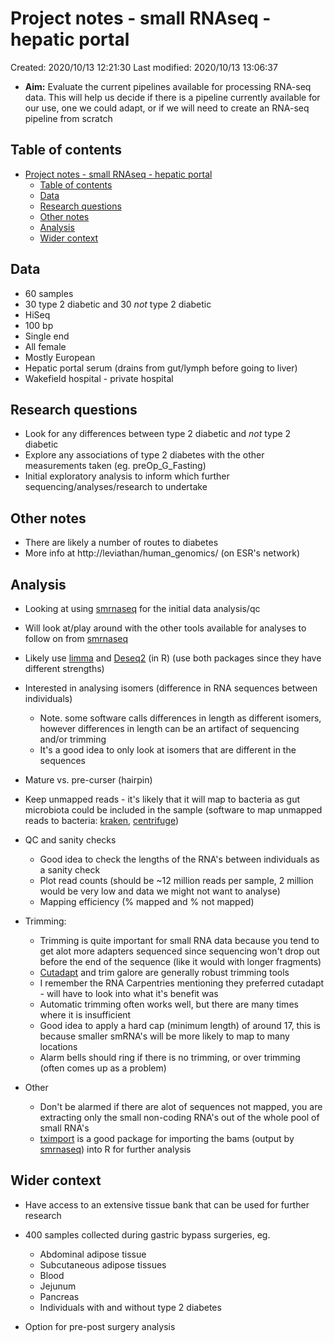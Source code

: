 # Project notes - small RNAseq - hepatic portal

Created: 2020/10/13 12:21:30
Last modified: 2020/10/13 13:06:37

- **Aim:** Evaluate the current pipelines available for processing RNA-seq data. This will help us decide if there is a pipeline currently available for our use, one we could adapt, or if we will need to create an RNA-seq pipeline from scratch

## Table of contents

- [Project notes - small RNAseq - hepatic portal](#project-notes---small-rnaseq---hepatic-portal)
  - [Table of contents](#table-of-contents)
  - [Data](#data)
  - [Research questions](#research-questions)
  - [Other notes](#other-notes)
  - [Analysis](#analysis)
  - [Wider context](#wider-context)

## Data

- 60 samples
- 30 type 2 diabetic and 30 *not* type 2 diabetic
- HiSeq
- 100 bp
- Single end
- All female
- Mostly European
- Hepatic portal serum (drains from gut/lymph before going to liver)
- Wakefield hospital - private hospital

## Research questions

- Look for any differences between type 2 diabetic and *not* type 2 diabetic
- Explore any associations of type 2 diabetes with the other measurements taken (eg. preOp_G_Fasting)
- Initial exploratory analysis to inform which further sequencing/analyses/research to undertake

## Other notes

- There are likely a number of routes to diabetes
- More info at http://leviathan/human_genomics/ (on ESR's network)

## Analysis

- Looking at using [smrnaseq](https://github.com/nf-core/smrnaseq) for the initial data analysis/qc
- Will look at/play around with the other tools available for analyses to follow on from [smrnaseq](https://github.com/nf-core/smrnaseq)
- Likely use [limma](https://www.rdocumentation.org/packages/limma/versions/3.28.14) and [Deseq2](https://www.rdocumentation.org/packages/DESeq2/versions/1.12.3) (in R) (use both packages since they have different strengths)
- Interested in analysing isomers (difference in RNA sequences between individuals)
  - Note. some software calls differences in length as different isomers, however differences in length can be an artifact of sequencing and/or trimming
  - It's a good idea to only look at isomers that are different in the sequences
- Mature vs. pre-curser (hairpin)
- Keep unmapped reads - it's likely that it will map to bacteria as gut microbiota could be included in the sample (software to map unmapped reads to bacteria: [kraken](https://bio.tools/kraken), [centrifuge](https://bio.tools/Centrifuge))

- QC and sanity checks
  - Good idea to check the lengths of the RNA's between individuals as a sanity check
  - Plot read counts (should be ~12 million reads per sample, 2 million would be very low and data we might not want to analyse)
  - Mapping efficiency (% mapped and % not mapped)

- Trimming:
  - Trimming is quite important for small RNA data because you tend to get alot more adapters sequenced since sequencing won't drop out before the end of the sequence (like it would with longer fragments)
  - [Cutadapt](https://cutadapt.readthedocs.io/en/stable/) and trim galore are generally robust trimming tools
  - I remember the RNA Carpentries mentioning they preferred cutadapt - will have to look into what it's benefit was
  - Automatic trimming often works well, but there are many times where it is insufficient
  - Good idea to apply a hard cap (minimum length) of around 17, this is because smaller smRNA's will be more likely to map to many locations
  - Alarm bells should ring if there is no trimming, or over trimming (often comes up as a problem)

- Other
  - Don't be alarmed if there are alot of sequences not mapped, you are extracting only the small non-coding RNA's out of the whole pool of small RNA's
  - [tximport](https://www.rdocumentation.org/packages/tximport/versions/1.0.3) is a good package for importing the bams (output by [smrnaseq](https://github.com/nf-core/smrnaseq)) into R for further analysis

## Wider context

- Have access to an extensive tissue bank that can be used for further research
- 400 samples collected during gastric bypass surgeries, eg.
  - Abdominal adipose tissue
  - Subcutaneous adipose tissues
  - Blood
  - Jejunum
  - Pancreas
  - Individuals with and without type 2 diabetes

- Option for pre-post surgery analysis
  